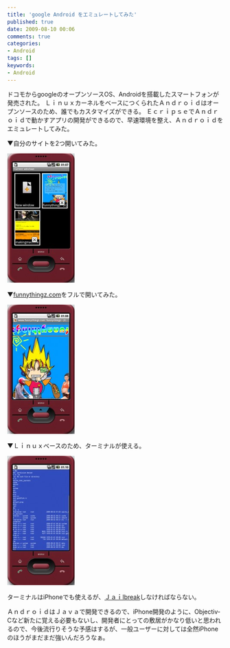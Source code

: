 ```yaml
---
title: 'google Android をエミュレートしてみた'
published: true
date: 2009-08-10 00:06
comments: true
categories:
- Android
tags: []
keywords:
- Android
---
```

ドコモからgoogleのオープンソースOS、Androidを搭載したスマートフォンが発売された。
ＬｉｎｕｘカーネルをベースにつくられたＡｎｄｒｏｉｄはオープンソースのため、誰でもカスタマイズができる。
ＥｃｒｉｐｓｅでＡｎｄｒｏｉｄで動かすアプリの開発ができるので、早速環境を整え、Ａｎｄｒｏｉｄをエミュレートしてみた。

▼自分のサイトを2つ開いてみた。

<div><a href="/imgs/archives/2009/08/1.jpg"><img src="/imgs/archives/2009/08/1-157x300.jpg" alt="" title="1" width="157" height="300" class="alignnone size-medium wp-image-195" /></a></div>

▼[funnythingz.com](http://www.funnythingz.com/ "funnythingz.com")をフルで開いてみた。

<div><a href="/imgs/archives/2009/08/2.jpg"><img src="/imgs/archives/2009/08/2-157x300.jpg" alt="" title="2" width="157" height="300" class="alignnone size-medium wp-image-196" /></a></div>

▼Ｌｉｎｕｘベースのため、ターミナルが使える。

<div><a href="/imgs/archives/2009/08/3.jpg"><img src="/imgs/archives/2009/08/3-157x300.jpg" alt="" title="3" width="157" height="300" class="alignnone size-medium wp-image-197" /></a></div>

ターミナルはiPhoneでも使えるが、[Ｊａｉlbreak](http://ja.wikipedia.org/wiki/Jailbreak "Ｊａｉlbreak")しなければならない。

ＡｎｄｒｏｉｄはＪａｖａで開発できるので、iPhone開発のように、Objectiv-Cなど新たに覚える必要もないし、開発者にとっての敷居がかなり低いと思われるので、今後流行りそうな予感はするが、一般ユーザーに対しては全然iPhoneのほうがまだまだ強いんだろうなぁ。